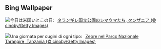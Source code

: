## Bing Wallpaper
![](https://www.bing.com/th?id=OHR.ZebraCousins_JA-JP0170219934_UHD.jpg&w=1000)今日は米国いとこの日:&nbsp;&ensp;[タランギレ国立公園のシマウマたち, タンザニア (© cinoby/Getty Images)](https://www.bing.com/th?id=OHR.ZebraCousins_JA-JP0170219934_UHD.jpg)
<br><br/>
![](https://www.bing.com/th?id=OHR.ZebraCousins_IT-IT4929634782_UHD.jpg&w=1000)Una giornata per cugini di ogni tipo:&nbsp;&ensp;[Zebre nel Parco Nazionale Tarangire, Tanzania (© cinoby/Getty Images)](https://www.bing.com/th?id=OHR.ZebraCousins_IT-IT4929634782_UHD.jpg)
<br><br/>
